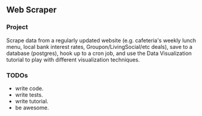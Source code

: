## Web Scraper

### Project
Scrape data from a regularly updated website (e.g. cafeteria's weekly lunch menu, local bank interest rates, Groupon/LivingSocial/etc deals), save to a database (postgres), hook up to a cron job, and use the Data Visualization tutorial to play with different visualization techniques.

### TODOs
* write code.
* write tests.
* write tutorial.
* be awesome.
